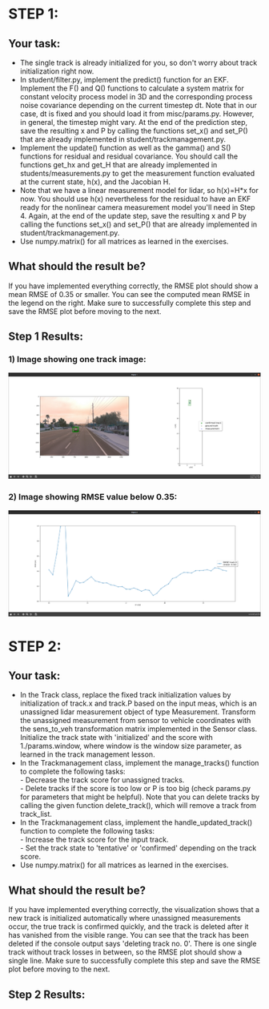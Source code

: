 # STEP 1:
## Your task:<br />
- The single track is already initialized for you, so don't worry about track initialization right now.<br />
- In student/filter.py, implement the predict() function for an EKF. Implement the F() and Q() functions to calculate a system matrix for constant velocity process model in 3D and the corresponding process noise covariance depending on the current timestep dt. Note that in our case, dt is fixed and you should load it from misc/params.py. However, in general, the timestep might vary. At the end of the prediction step, save the resulting x and P by calling the functions set_x() and set_P() that are already implemented in student/trackmanagement.py.<br />
- Implement the update() function as well as the gamma() and S() functions for residual and residual covariance. You should call the functions get_hx and get_H that are already implemented in students/measurements.py to get the measurement function evaluated at the current state, h(x), and the Jacobian H.<br />
- Note that we have a linear measurement model for lidar, so h(x)=H*x for now. You should use h(x) nevertheless for the residual to have an EKF ready for the nonlinear camera measurement model you'll need in Step 4. Again, at the end of the update step, save the resulting x and P by calling the functions set_x() and set_P() that are already implemented in student/trackmanagement.py.<br />
- Use numpy.matrix() for all matrices as learned in the exercises.<br />

## What should the result be?<br />
If you have implemented everything correctly, the RMSE plot should show a mean RMSE of 0.35 or smaller. You can see the computed mean RMSE in the legend on the right. Make sure to successfully complete this step and save the RMSE plot before moving to the next.<br />

## Step 1 Results:

### 1) Image showing one track image:<br />
![alt text](https://github.com/HomeBrain-ARG/SDCE_End_Project_Sensor_Fusion_and_Object_Tracking/blob/main/01_Results/20221102_Step-1_Image-Tracks.png)<br />

### 2) Image showing RMSE value below 0.35:<br />
![alt text](https://github.com/HomeBrain-ARG/SDCE_End_Project_Sensor_Fusion_and_Object_Tracking/blob/main/01_Results/20221102_Step-1_RMSE.png)<br />

# STEP 2:
## Your task:<br />

- In the Track class, replace the fixed track initialization values by initialization of track.x and track.P based on the input meas, which is an unassigned lidar measurement object of type Measurement. Transform the unassigned measurement from sensor to vehicle coordinates with the sens_to_veh transformation matrix implemented in the Sensor class. Initialize the track state with 'initialized' and the score with 1./params.window, where window is the window size parameter, as learned in the track management lesson.<br />
- In the Trackmanagement class, implement the manage_tracks() function to complete the following tasks:<br />
        - Decrease the track score for unassigned tracks.<br />
        - Delete tracks if the score is too low or P is too big (check params.py for parameters that might be helpful). Note that you can delete tracks by calling the given function delete_track(), which will remove a track from track_list.<br />
- In the Trackmanagement class, implement the handle_updated_track() function to complete the following tasks:<br />
        - Increase the track score for the input track.<br />
        - Set the track state to 'tentative' or 'confirmed' depending on the track score.<br />
- Use numpy.matrix() for all matrices as learned in the exercises.<br />

## What should the result be?<br />
If you have implemented everything correctly, the visualization shows that a new track is initialized automatically where unassigned measurements occur, the true track is confirmed quickly, and the track is deleted after it has vanished from the visible range. You can see that the track has been deleted if the console output says 'deleting track no. 0'. There is one single track without track losses in between, so the RMSE plot should show a single line. Make sure to successfully complete this step and save the RMSE plot before moving to the next.<br />

## Step 2 Results:


